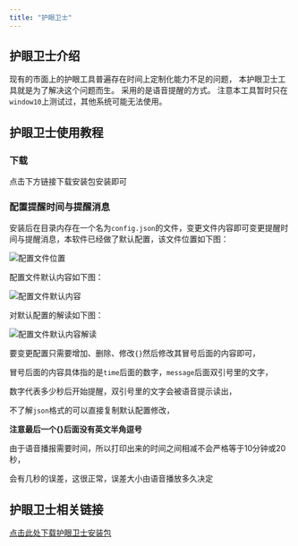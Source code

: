 ```yaml
---
title: "护眼卫士"
---
```

## 护眼卫士介绍

现有的市面上的护眼工具普遍存在时间上定制化能力不足的问题，
本护眼卫士工具就是为了解决这个问题而生。
采用的是语音提醒的方式。
注意本工具暂时只在`window10`上测试过，其他系统可能无法使用。

## 护眼卫士使用教程

### 下载

点击下方链接下载安装包安装即可

### 配置提醒时间与提醒消息

安装后在目录内存在一个名为`config.json`的文件，变更文件内容即可变更提醒时间与提醒消息，本软件已经做了默认配置，该文件位置如下图：

![配置文件位置](/eye/eye-config.png)

配置文件默认内容如下图：

![配置文件默认内容](/eye/content.png)

对默认配置的解读如下图：

![配置文件默认内容解读](/eye/description.png)

要变更配置只需要增加、删除、修改`{}`然后修改其冒号后面的内容即可，

冒号后面的内容具体指的是`time`后面的数字，`message`后面双引号里的文字，

数字代表多少秒后开始提醒，双引号里的文字会被语音提示读出，

不了解`json`格式的可以直接复制默认配置修改，

**注意最后一个{}后面没有英文半角逗号**

由于语音播报需要时间，所以打印出来的时间之间相减不会严格等于10分钟或20秒，

会有几秒的误差，这很正常，误差大小由语音播放多久决定

## 护眼卫士相关链接

[点击此处下载护眼卫士安装包](/eye/eye-setup.exe)


